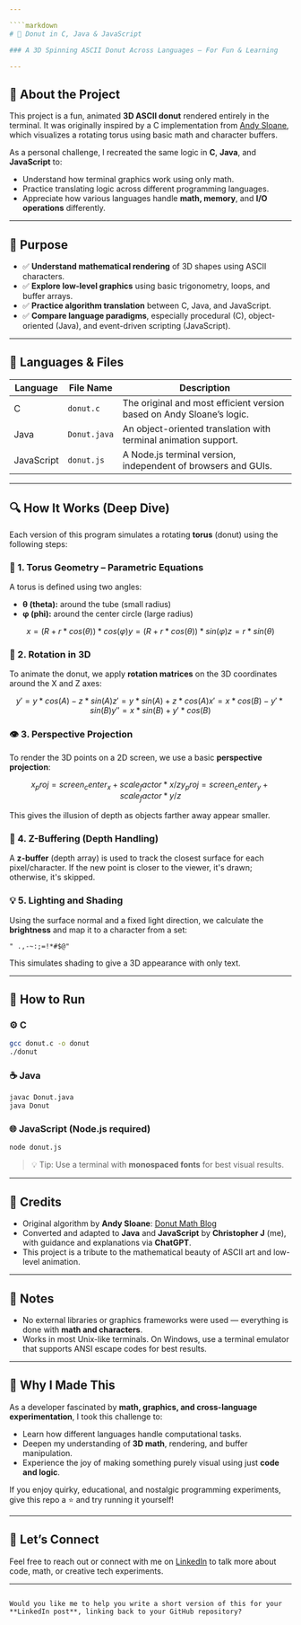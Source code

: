 ```yaml
---

````markdown
# 🍩 Donut in C, Java & JavaScript

### A 3D Spinning ASCII Donut Across Languages – For Fun & Learning

---
```


## 📖 About the Project

This project is a fun, animated **3D ASCII donut** rendered entirely in the terminal. It was originally inspired by a C implementation from [Andy Sloane](https://www.a1k0n.net/2011/07/20/donut-math.html), which visualizes a rotating torus using basic math and character buffers.

As a personal challenge, I recreated the same logic in **C**, **Java**, and **JavaScript** to:
- Understand how terminal graphics work using only math.
- Practice translating logic across different programming languages.
- Appreciate how various languages handle **math, memory**, and **I/O operations** differently.

---

## 🎯 Purpose

- ✅ **Understand mathematical rendering** of 3D shapes using ASCII characters.
- ✅ **Explore low-level graphics** using basic trigonometry, loops, and buffer arrays.
- ✅ **Practice algorithm translation** between C, Java, and JavaScript.
- ✅ **Compare language paradigms**, especially procedural (C), object-oriented (Java), and event-driven scripting (JavaScript).

---

## 🔧 Languages & Files

| Language     | File Name    | Description                                                             |
|--------------|--------------|-------------------------------------------------------------------------|
| C            | `donut.c`    | The original and most efficient version based on Andy Sloane’s logic.   |
| Java         | `Donut.java` | An object-oriented translation with terminal animation support.         |
| JavaScript   | `donut.js`   | A Node.js terminal version, independent of browsers and GUIs.           |

---

## 🔍 How It Works (Deep Dive)

Each version of this program simulates a rotating **torus** (donut) using the following steps:

### 🧮 1. Torus Geometry – Parametric Equations

A torus is defined using two angles:
- **θ (theta):** around the tube (small radius)
- **φ (phi):** around the center circle (large radius)

```math
x = (R + r * cos(θ)) * cos(φ)
y = (R + r * cos(θ)) * sin(φ)
z = r * sin(θ)
````

### 🎥 2. Rotation in 3D

To animate the donut, we apply **rotation matrices** on the 3D coordinates around the X and Z axes:

```math
y' = y * cos(A) - z * sin(A)
z' = y * sin(A) + z * cos(A)
x' = x * cos(B) - y' * sin(B)
y'' = x * sin(B) + y' * cos(B)
```

### 👁 3. Perspective Projection

To render the 3D points on a 2D screen, we use a basic **perspective projection**:

```math
x_proj = screen_center_x + scale_factor * x / z
y_proj = screen_center_y + scale_factor * y / z
```

This gives the illusion of depth as objects farther away appear smaller.

### 🧱 4. Z-Buffering (Depth Handling)

A **z-buffer** (depth array) is used to track the closest surface for each pixel/character. If the new point is closer to the viewer, it's drawn; otherwise, it's skipped.

### 💡 5. Lighting and Shading

Using the surface normal and a fixed light direction, we calculate the **brightness** and map it to a character from a set:

```
" .,-~:;=!*#$@"
```

This simulates shading to give a 3D appearance with only text.

---

## 🚀 How to Run

### ⚙️ C

```bash
gcc donut.c -o donut
./donut
```

### ☕ Java

```bash
javac Donut.java
java Donut
```

### 🌐 JavaScript (Node.js required)

```bash
node donut.js
```

> 💡 Tip: Use a terminal with **monospaced fonts** for best visual results.

---

## 🙏 Credits

* Original algorithm by **Andy Sloane**: [Donut Math Blog](https://www.a1k0n.net/2011/07/20/donut-math.html)
* Converted and adapted to **Java** and **JavaScript** by **Christopher J** (me), with guidance and explanations via **ChatGPT**.
* This project is a tribute to the mathematical beauty of ASCII art and low-level animation.

---

## 📌 Notes

* No external libraries or graphics frameworks were used — everything is done with **math and characters**.
* Works in most Unix-like terminals. On Windows, use a terminal emulator that supports ANSI escape codes for best results.

---

## 🙌 Why I Made This

As a developer fascinated by **math, graphics, and cross-language experimentation**, I took this challenge to:

* Learn how different languages handle computational tasks.
* Deepen my understanding of **3D math**, rendering, and buffer manipulation.
* Experience the joy of making something purely visual using just **code and logic**.

If you enjoy quirky, educational, and nostalgic programming experiments, give this repo a ⭐️ and try running it yourself!

---

## 🔗 Let’s Connect

Feel free to reach out or connect with me on [LinkedIn](#) to talk more about code, math, or creative tech experiments.

---

```

Would you like me to help you write a short version of this for your **LinkedIn post**, linking back to your GitHub repository?
```
